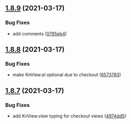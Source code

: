 ## [1.8.9](https://gitlab.com/HumanoidSolutions/knack-types/compare/v1.8.8...v1.8.9) (2021-03-17)


### Bug Fixes

* add comments ([0795eb4](https://gitlab.com/HumanoidSolutions/knack-types/commit/0795eb4d7b4b031edeb9d3e6c8ffeec1aaf19813))

## [1.8.8](https://gitlab.com/HumanoidSolutions/knack-types/compare/v1.8.7...v1.8.8) (2021-03-17)


### Bug Fixes

* make KnView.el optional due to checkout ([6573783](https://gitlab.com/HumanoidSolutions/knack-types/commit/6573783c3b483c66bd7308bb3e71efce489f1d37))

## [1.8.7](https://gitlab.com/HumanoidSolutions/knack-types/compare/v1.8.6...v1.8.7) (2021-03-17)


### Bug Fixes

* add KnView.view typing for checkout views ([4974dd5](https://gitlab.com/HumanoidSolutions/knack-types/commit/4974dd5a71e4ebf2728825589ede38aa4a163a0d))
